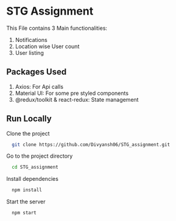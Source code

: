 # STG Assignment

This File contains 3 Main functionalities:

1. Notifications
2. Location wise User count
3. User listing

## Packages Used

1. Axios: For Api calls
2. Material UI: For some pre styled components
3. @redux/toolkit & react-redux: State management

## Run Locally

Clone the project

```bash
  git clone https://github.com/Divyansh06/STG_assignment.git
```

Go to the project directory

```bash
  cd STG_assignment
```

Install dependencies

```bash
  npm install
```

Start the server

```bash
  npm start
```
